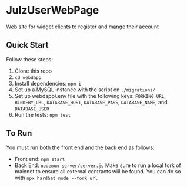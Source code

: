 # JulzUserWebPage
Web site for widget clients to register and mange their account

## Quick Start
Follow these steps:
1. Clone this repo
2.  ```cd webdapp```
3. Install dependencies: ```npm i```
4. Set up a MySQL instance with the script on `./migrations/`
5. Set up webdapp/.env file with the following keys: 
    `FORKING_URL`, 
    `RINKEBY_URL`,
    `DATABASE_HOST`,
    `DATABASE_PASS`,
    `DATABASE_NAME`, and
    `DATABASE_USER` 
6. Run the tests: ```npm test``` 

## To Run
You must run both the front end and the back end as follows:
* Front end:   ```npm start```
* Back End: ```nodemon server/server.js```
Make sure to run a local fork of mainnet to ensure all external contracts will be found. You can do so with `npx hardhat node --fork url`
